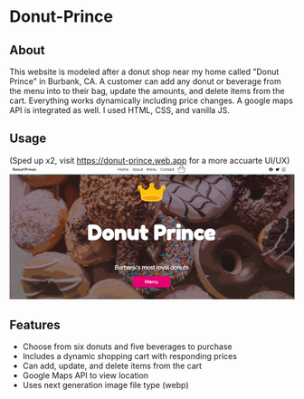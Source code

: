 # Donut-Prince
## About
This website is modeled after a donut shop near my home called "Donut Prince" in Burbank, CA. A customer can add any donut or beverage from the menu into to their bag, update the amounts, and delete items from the cart. Everything works dynamically including price changes. A google maps API is integrated as well. I used HTML, CSS, and  vanilla JS. 

## Usage
(Sped up x2, visit https://donut-prince.web.app for a more accuarte UI/UX)
![demo-gif](donut-prince.gif)

## Features
- Choose from six donuts and five beverages to purchase
- Includes a dynamic shopping cart with responding prices 
- Can add, update, and delete items from the cart
- Google Maps API to view location
- Uses next generation image file type (webp)